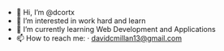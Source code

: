 - 👋 Hi, I’m @dcortx
- 👀 I’m interested in work hard and learn
- 🌱 I’m currently learning Web Development and Applications
- 📫 How to reach me: 
    · davidcmillan13@gmail.com 
  
 
<!---
dcortx/dcortx is a ✨ special ✨ repository because its `README.md` (this file) appears on your GitHub profile.
You can click the Preview link to take a look at your changes.
--->
